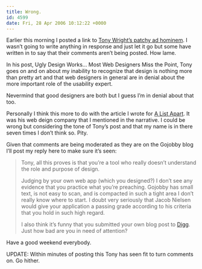 ```yaml
---
title: Wrong.
id: 4599
date: Fri, 28 Apr 2006 10:12:22 +0000
---
```


Earlier this morning I posted a link to [Tony Wright’s patchy ad hominem](http://www.blog.gojobby.com/?p=12). I wasn’t going to write anything in response and just let it go but some have written in to say that their comments aren’t being posted. How lame.  

In his post, Ugly Design Works… Most Web Designers Miss the Point, Tony goes on and on about my inability to recognize that design is nothing more than pretty art and that web designers in general are in denial about the more important role of the usability expert.  

Nevermind that good designers are both but I guess I’m in denial about that too.  

Personally I think this more to do with the article I wrote for [A List Apart](http://www.alistapart.com/articles/landwarinasia). It was his web deign company that I mentioned in the narrative. I could be wrong but considering the tone of Tony’s post and that my name is in there seven times I don’t think so. Pity.  

Given that comments are being moderated as they are on the Gojobby blog I’ll post my reply here to make sure it’s seen:

> Tony, all this proves is that you’re a tool who really doesn’t understand the role and purpose of design.  
> 
> Judging by your own web app (which you designed?) I don’t see any evidence that you practice what you’re preaching. Gojobby has small text, is not easy to scan, and is compacted in such a tight area I don’t really know where to start. I doubt very seriously that Jacob Nielsen would give your application a passing grade according to his criteria that you hold in such high regard.  
>
> I also think it’s funny that you submitted your own blog post to [Digg](http://digg.com/design/Why_Ugly_Design_Works..._And_Why_Most_Designers_Miss_the_Point). Just how bad are you in need of attention?

Have a good weekend everybody.  

<span class="caps">UPDATE:</span> Within minutes of posting this Tony has seen fit to turn comments on. Go hither.





